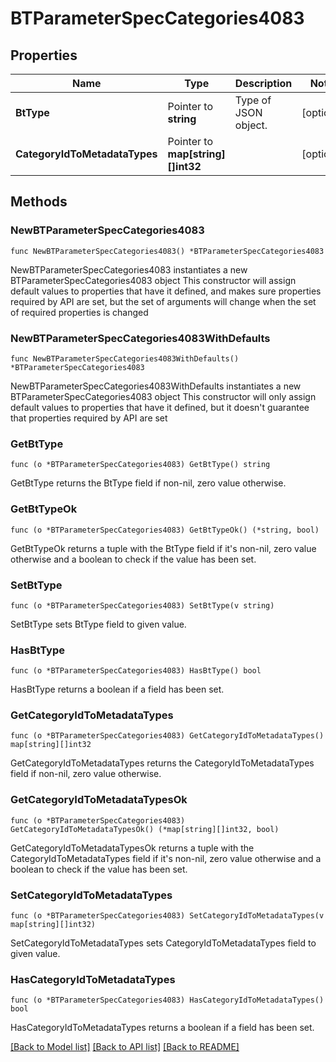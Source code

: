 # BTParameterSpecCategories4083

## Properties

Name | Type | Description | Notes
------------ | ------------- | ------------- | -------------
**BtType** | Pointer to **string** | Type of JSON object. | [optional] 
**CategoryIdToMetadataTypes** | Pointer to **map[string][]int32** |  | [optional] 

## Methods

### NewBTParameterSpecCategories4083

`func NewBTParameterSpecCategories4083() *BTParameterSpecCategories4083`

NewBTParameterSpecCategories4083 instantiates a new BTParameterSpecCategories4083 object
This constructor will assign default values to properties that have it defined,
and makes sure properties required by API are set, but the set of arguments
will change when the set of required properties is changed

### NewBTParameterSpecCategories4083WithDefaults

`func NewBTParameterSpecCategories4083WithDefaults() *BTParameterSpecCategories4083`

NewBTParameterSpecCategories4083WithDefaults instantiates a new BTParameterSpecCategories4083 object
This constructor will only assign default values to properties that have it defined,
but it doesn't guarantee that properties required by API are set

### GetBtType

`func (o *BTParameterSpecCategories4083) GetBtType() string`

GetBtType returns the BtType field if non-nil, zero value otherwise.

### GetBtTypeOk

`func (o *BTParameterSpecCategories4083) GetBtTypeOk() (*string, bool)`

GetBtTypeOk returns a tuple with the BtType field if it's non-nil, zero value otherwise
and a boolean to check if the value has been set.

### SetBtType

`func (o *BTParameterSpecCategories4083) SetBtType(v string)`

SetBtType sets BtType field to given value.

### HasBtType

`func (o *BTParameterSpecCategories4083) HasBtType() bool`

HasBtType returns a boolean if a field has been set.

### GetCategoryIdToMetadataTypes

`func (o *BTParameterSpecCategories4083) GetCategoryIdToMetadataTypes() map[string][]int32`

GetCategoryIdToMetadataTypes returns the CategoryIdToMetadataTypes field if non-nil, zero value otherwise.

### GetCategoryIdToMetadataTypesOk

`func (o *BTParameterSpecCategories4083) GetCategoryIdToMetadataTypesOk() (*map[string][]int32, bool)`

GetCategoryIdToMetadataTypesOk returns a tuple with the CategoryIdToMetadataTypes field if it's non-nil, zero value otherwise
and a boolean to check if the value has been set.

### SetCategoryIdToMetadataTypes

`func (o *BTParameterSpecCategories4083) SetCategoryIdToMetadataTypes(v map[string][]int32)`

SetCategoryIdToMetadataTypes sets CategoryIdToMetadataTypes field to given value.

### HasCategoryIdToMetadataTypes

`func (o *BTParameterSpecCategories4083) HasCategoryIdToMetadataTypes() bool`

HasCategoryIdToMetadataTypes returns a boolean if a field has been set.


[[Back to Model list]](../README.md#documentation-for-models) [[Back to API list]](../README.md#documentation-for-api-endpoints) [[Back to README]](../README.md)



